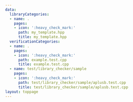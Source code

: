 ```yaml
---
data:
  libraryCategories:
  - name: .
    pages:
    - icon: ':heavy_check_mark:'
      path: my_template.hpp
      title: my_template.hpp
  verificationCategories:
  - name: .
    pages:
    - icon: ':heavy_check_mark:'
      path: example.test.cpp
      title: example.test.cpp
  - name: test/library_checker/sample
    pages:
    - icon: ':heavy_check_mark:'
      path: test/library_checker/sample/aplusb.test.cpp
      title: test/library_checker/sample/aplusb.test.cpp
layout: toppage
---
```

